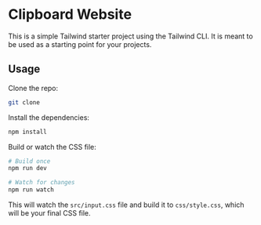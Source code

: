 # Clipboard Website 

This is a simple Tailwind starter project using the Tailwind CLI. It is meant to be used as a starting point for your projects. 

## Usage

Clone the repo:

```bash
git clone
```

Install the dependencies:

```bash
npm install
```

Build or watch the CSS file:

```bash
# Build once
npm run dev

# Watch for changes
npm run watch
```

This will watch the `src/input.css` file and build it to `css/style.css`, which will be your final CSS file.

